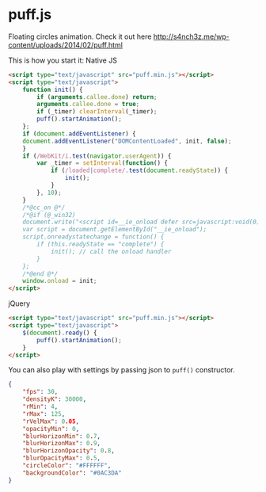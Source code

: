 puff.js
=============

Floating circles animation. Check it out here http://s4nch3z.me/wp-content/uploads/2014/02/puff.html

This is how you start it:
Native JS
```html
<script type="text/javascript" src="puff.min.js"></script>
<script type="text/javascript">
	function init() {
    	if (arguments.callee.done) return;
    	arguments.callee.done = true;
    	if (_timer) clearInterval(_timer);
    	puff().startAnimation();
	};
	if (document.addEventListener) {
  	document.addEventListener("DOMContentLoaded", init, false);
	}
	if (/WebKit/i.test(navigator.userAgent)) {
  		var _timer = setInterval(function() {
    		if (/loaded|complete/.test(document.readyState)) {
      			init();
    		}
  		}, 10);
	}
	/*@cc_on @*/
	/*@if (@_win32)
	document.write("<script id=__ie_onload defer src=javascript:void(0)><\/script>");
  	var script = document.getElementById("__ie_onload");
  	script.onreadystatechange = function() {
    	if (this.readyState == "complete") {
    		init(); // call the onload handler
    	}
  	};
	/*@end @*/
	window.onload = init;
</script>
```

jQuery
```html
<script type="text/javascript" src="puff.min.js"></script>
<script type="text/javascript">
	$(document).ready() {
		puff().startAnimation();
	}
</script>
```

You can also play with settings by passing json to ```puff()``` constructor.

```json
{
	"fps": 30,
	"densityK": 30000,
	"rMin": 4,
	"rMax": 125,
	"rVelMax": 0.05,
	"opacityMin": 0,
	"blurHorizonMin": 0.7,
	"blurHorizonMax": 0.9,
	"blurHorizonOpacity": 0.8,
	"blurOpacityMax": 0.5,
	"circleColor": "#FFFFFF",
	"backgroundColor": "#0AC3DA"
}
```